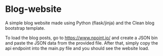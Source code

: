 # Blog-website
A simple blog website made using Python (flask/jinja) and the Clean blog bootstrap template.


To load the blog posts, go to https://www.npoint.io/ and create a JSON bin and paste the JSON data from the provided file. After that, simply copy the api endpoint into the main.py file and you should see the website load.
